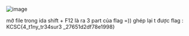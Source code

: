 ![image](https://user-images.githubusercontent.com/87138860/213169533-9d5363d5-6f49-4833-a0ae-ae387b00666b.png)


mở file trong ida shift + F12 là ra 3 part của flag =))
ghép lại t được flag : KCSC{4_t1ny_tr34sur3 _27651d2df78e1998}
